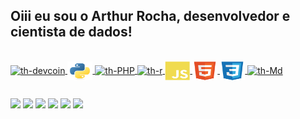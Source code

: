 ## Oiii eu sou o Arthur Rocha, desenvolvedor e cientista de dados!

<div>
  <a href="https://beacons.ai/thhh07">
  
</div>

<div style="display: inline_block"><br>
  <img align="center" alt="th-devcoin" height="30" width="40" src="https://cdn.jsdelivr.net/gh/devicons/devicon/icons/devicon/devicon-original.svg" />
  <img align="center" alt="th-Python" height="30" width="40" src="https://raw.githubusercontent.com/devicons/devicon/master/icons/python/python-original.svg">
  <img align="center" alt="th-PHP" height="30" width="40" src="https://cdn.jsdelivr.net/gh/devicons/devicon/icons/php/php-original.svg" />
  <img  align="center" alt="th-r" height="30" width="40" src="https://cdn.jsdelivr.net/gh/devicons/devicon/icons/r/r-original.svg" />
  <img align="center" alt="th-JS" height="30" width="40" src="https://raw.githubusercontent.com/devicons/devicon/master/icons/javascript/javascript-plain.svg">
  <img align="center" alt="th-CSS" height="30" width="40" src="https://raw.githubusercontent.com/devicons/devicon/master/icons/html5/html5-original.svg">
  <img align="center" alt="th-HTML" height="30" width="40" src="https://raw.githubusercontent.com/devicons/devicon/master/icons/css3/css3-original.svg">
  <img align="center" alt="th-Md" height="30" width="40" src="https://cdn.jsdelivr.net/gh/devicons/devicon/icons/markdown/markdown-original.svg" />
</div>
  
  ##
  
<div> 
  <a href="" target="_blank"><img src="https://img.shields.io/badge/YouTube-FF0000?style=for-the-badge&logo=youtube&logoColor=white" target="_blank"></a>
  <a href="https://www.instagram.com/arthur.rochag/" target="_blank"><img src="https://img.shields.io/badge/-Instagram-%23E4405F?style=for-the-badge&logo=instagram&logoColor=white" target="_blank"></a>
 	<a href="" target="_blank"><img src="https://img.shields.io/badge/Twitch-9146FF?style=for-the-badge&logo=twitch&logoColor=white" target="_blank"></a>
 <a href=""_blank"><img src="https://img.shields.io/badge/Discord-7289DA?style=for-the-badge&logo=discord&logoColor=white" target="_blank"></a> 
  <a href = "mailto:"><img src="https://img.shields.io/badge/-Gmail-%23333?style=for-the-badge&logo=gmail&logoColor=white" target="_blank"></a>
  <a href="https://www.linkedin.com/in/arthur-rocha7710/" target="_blank"><img src="https://img.shields.io/badge/-LinkedIn-%230077B5?style=for-the-badge&logo=linkedin&logoColor=white" target="_blank"></a> 
  
</div>


